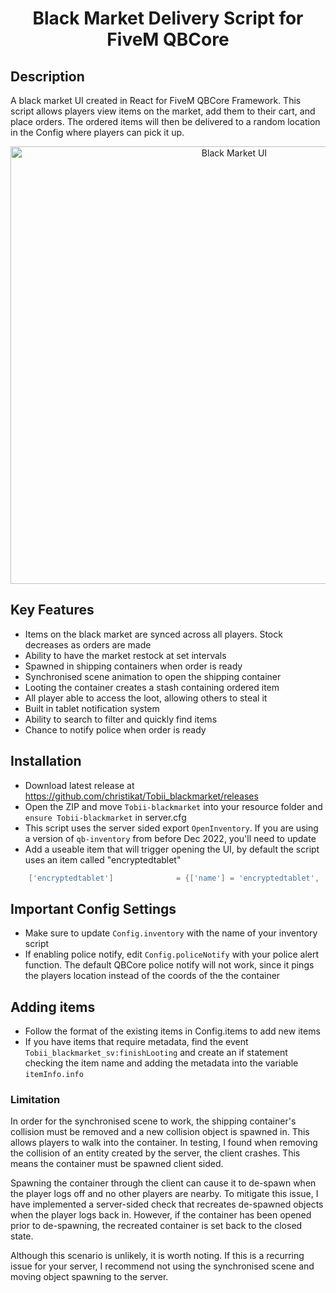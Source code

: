 <h1 align="center">Black Market Delivery Script for FiveM QBCore</h1>

## Description
A black market UI created in React for FiveM QBCore Framework. This script allows players view items on the market, add them to their cart, and place orders. The ordered items will then be delivered to a random location in the Config where players can pick it up.

<div align="center">
    <img width="700" src="https://i.imgur.com/7oGasqB.png" alt="Black Market UI" />
</div>

## Key Features
- Items on the black market are synced across all players. Stock decreases as orders are made
- Ability to have the market restock at set intervals
- Spawned in shipping containers when order is ready
- Synchronised scene animation to open the shipping container
- Looting the container creates a stash containing ordered item
- All player able to access the loot, allowing others to steal it
- Built in tablet notification system
- Ability to search to filter and quickly find items
- Chance to notify police when order is ready

## Installation
- Download latest release at https://github.com/christikat/Tobii_blackmarket/releases
- Open the ZIP and move `Tobii-blackmarket` into your resource folder and `ensure Tobii-blackmarket` in server.cfg
- This script uses the server sided export `OpenInventory`. If you are using a version of `qb-inventory` from before Dec 2022, you'll need to update
- Add a useable item that will trigger opening the UI, by default the script uses an item called "encryptedtablet" 
```lua
	['encryptedtablet'] 			 = {['name'] = 'encryptedtablet', 				['label'] = 'Encrypted Tablet', 		['weight'] = 2000, 		['type'] = 'item', 		['image'] = 'tablet.png', 				['unique'] = false, 	['useable'] = true, 	['shouldClose'] = true,	   ['combinable'] = nil,   ['description'] = 'A secured tablet'},
```

## Important Config Settings
- Make sure to update `Config.inventory` with the name of your inventory script
- If enabling police notify, edit `Config.policeNotify` with your police alert function. The default QBCore police notify will not work, since it pings the players location instead of the coords of the the container

## Adding items 
- Follow the format of the existing items in Config.items to add new items
- If you have items that require metadata, find the event `Tobii_blackmarket_sv:finishLooting` and create an if statement checking the item name and adding the metadata into the variable `itemInfo.info`


### Limitation
In order for the synchronised scene to work, the shipping container's collision must be removed and a new collision object is spawned in. This allows players to walk into the container. In testing, I found when removing the collision of an entity created by the server, the client crashes. This means the container must be spawned client sided.

Spawning the container through the client can cause it to de-spawn when the player logs off and no other players are nearby. To mitigate this issue, I have implemented a server-sided check that recreates de-spawned objects when the player logs back in. However, if the container has been opened prior to de-spawning, the recreated container is set back to the closed state.

Although this scenario is unlikely, it is worth noting. If this is a recurring issue for your server, I recommend not using the synchronised scene and moving object spawning to the server.